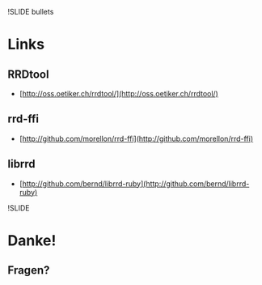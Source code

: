 !SLIDE bullets
# Links #

## RRDtool ##
* [http://oss.oetiker.ch/rrdtool/](http://oss.oetiker.ch/rrdtool/)

## rrd-ffi ##
* [http://github.com/morellon/rrd-ffi](http://github.com/morellon/rrd-ffi)

## librrd ##
* [http://github.com/bernd/librrd-ruby](http://github.com/bernd/librrd-ruby)


!SLIDE

# Danke! #

## Fragen? ##
